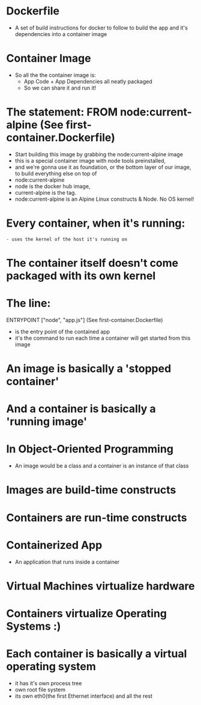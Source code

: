# Dockerfile

- A set of build instructions for docker to follow to build the app and it's dependencies into a container image

# Container Image

- So all the the container image is:
  - App Code + App Dependencies all neatly packaged
  - So we can share it and run it!

# The statement: FROM node:current-alpine (See first-container.Dockerfile)

- Start building this image by grabbing the node:current-alpine image
- this is a special container image with node tools preinstalled,
- and we're gonna use it as foundation, or the bottom layer of our image, to build everything else on top of
- node:current-alpine
- node is the docker hub image,
- current-alpine is the tag.
- node:current-alpine is an Alpine Linux constructs & Node. No OS kernel!

# Every container, when it's running:

    - uses the kernel of the host it's running on

# The container itself doesn't come packaged with its own kernel

# The line:

ENTRYPOINT ["node", "app.js"] (See first-container.Dockerfile)

- is the entry point of the contained app
- it's the command to run each time a container will get started from this image

# An image is basically a 'stopped container'

# And a container is basically a 'running image'

# In Object-Oriented Programming

- An image would be a class and a container is an instance of that class

# Images are build-time constructs

# Containers are run-time constructs

# Containerized App

- An application that runs inside a container

# Virtual Machines virtualize hardware

# Containers virtualize Operating Systems :)
# Each container is basically a virtual operating system 
- it has it's own process tree
- own root file system
- its own eth0(the first Ethernet interface) and all the rest